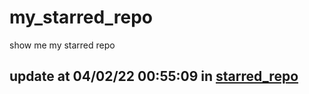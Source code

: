 # my_starred_repo
show me my starred repo

update at 04/02/22 00:55:09 in [starred_repo](./index.html)
---

